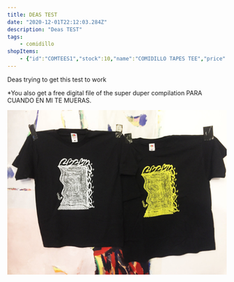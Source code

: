 ```yaml
---
title: DEAS TEST
date: "2020-12-01T22:12:03.284Z"
description: "Deas TEST"
tags:
    - comidillo
shopItems: 
    - {"id":"COMTEES1","stock":10,"name":"COMIDILLO TAPES TEE","price":1000,"image":"0015570304_10.jpg"}
---
```


Deas trying to get this test to work

*You also get a free digital file of the super duper compilation PARA CUANDO EN MI TE MUERAS.

![Comidillo Tapes Tee](0015570303_10.jpg)
